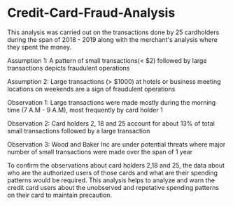 # Credit-Card-Fraud-Analysis

This analysis was carried out on the transactions done by 25 cardholders during the span of 2018 - 2019 along with the merchant's analysis where they spent the money.

Assumption 1: A pattern of small transactions(< $2) followed by large transactions depicts fraudulent operations

Assumption 2: Large transactions (> $1000) at hotels or business meeting locations on weekends are a sign of fraudulent operations

Observation 1: Large transactions were made mostly during the morning time (7 A.M - 9 A.M), most frequently by card holder 1

Observation 2: Card holders 2, 18 and 25 account for about 13% of total small transactions followed by a large transaction

Observation 3: Wood and Baker Inc are under potential threats where major number of small transactions were made over the span of 1 year

To confirm the observations about card holders 2,18 and 25, the data about who are the authorized users of those cards and what are their spending patterns would be required. This analysis helps to analyze and warn the credit card users about the unobserved and repetative spending patterns on their card to maintain precaution.
